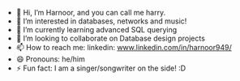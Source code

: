 - 👋 Hi, I’m Harnoor, and you can call me harry.
- 👀 I’m interested in databases, networks and music! 
- 🌱 I’m currently learning advanced SQL querying
- 💞️ I’m looking to collaborate on Database design projects
- 📫 How to reach me: linkedin: www.linkedin.com/in/harnoor949/
- 😄 Pronouns: he/him
- ⚡ Fun fact: I am a singer/songwriter on the side! :D

<!---
hsingh949/hsingh949 is a ✨ special ✨ repository because its `README.md` (this file) appears on your GitHub profile.
You can click the Preview link to take a look at your changes.
--->
